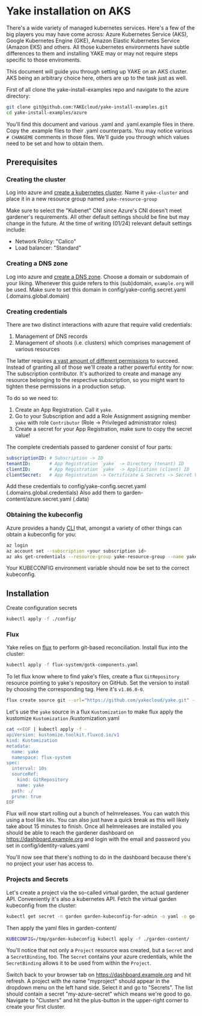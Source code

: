 # Yake installation on AKS

There's a wide variety of managed kubernetes services. Here's a few of the big players you may have come across: Azure
Kubernetes Service (AKS), Google Kubernetes Engine (GKE), Amazon Elastic Kubernetes Service (Amazon EKS) and others.
All those kubernetes environments have subtle differences to them and installing YAKE may or may not require steps
specific to those enviroments.

This document will guide you through setting up YAKE on an AKS cluster. AKS being an arbitrary choice here, others are
up to the task just as well.

First of all clone the yake-install-examples repo and navigate to the azure directory:

```sh
git clone git@github.com:YAKEcloud/yake-install-examples.git
cd yake-install-examples/azure
```

You'll find this document and various .yaml and .yaml.example files in there. Copy the .example files to their .yaml
counterparts. You may notice various `# CHANGEME` comments in those files. We'll guide you through which values need to
be set and how to obtain them.

## Prerequisites

### Creating the cluster

Log into azure and [create a kubernetes cluster](https://portal.azure.com/#create/Microsoft.AKS). Name it `yake-cluster`
and place it in a new resource group named `yake-resource-group`

Make sure to select the "Kubenet" CNI since Azure's CNI doesn't meet gardener's requirements. All other default settings
should be fine but may change in the future.
At the time of writing (01/24) relevant default settings include:

- Network Policy: "Calico"
- Load balancer: "Standard"

### Creating a DNS zone

Log into azure and [create a DNS zone](https://portal.azure.com/#create/Microsoft.DnsZone-ARM).
Choose a domain or subdomain of your liking. Whenever this guide refers to this (sub)domain, `example.org` will be used.
Make sure to set this domain in config/yake-config.secret.yaml (.domains.global.domain)

### Creating credentials

There are two distinct interactions with azure that require valid credentials:

1. Management of DNS records
2. Management of shoots (i.e. clusters) which comprises management of various resources

The latter
requires [a vast amount of different permissions](https://gardener.cloud/docs/extensions/infrastructure-extensions/gardener-extension-provider-azure/azure-permissions/)
to succeed.
Instead of granting all of those we'll create a rather powerful entity for now: The subscription contributor. It's
authorized to create and manage any resource belonging to the respective subscription, so you might want to tighten
these permissions in a production setup.

To do so we need to:

1. Create an App Registration. Call it `yake`.
2. Go to your Subscription and add a Role Assignment assigning member `yake` with role `Contributor` (Role -> Privileged
   administrator roles)
3. Create a secret for your App Registration, make sure to copy the secret value!

The complete credentials passed to gardener consist of four parts:

```yaml 
subscriptionID: # Subscription -> ID
tenantID:       # App Registration `yake` -> Directory (tenant) ID
clientID:       # App Registration `yake` -> Application (client) ID
clientSecret:   # App Registration -> Certificate & Secrets -> Secret Value
```

Add these credentials to config/yake-config.secret.yaml (.domains.global.credentials)
Also add them to garden-content/azure.secret.yaml (.data)

### Obtaining the kubeconfig

Azure provides a handy [CLI](https://learn.microsoft.com/en-us/cli/azure/install-azure-cli) that, amongst a variety of
other things can obtain a kubeconfig for you:

```sh
az login
az account set --subscription <your subscription id>
az aks get-credentials --resource-group yake-resource-group --name yake-cluster
```

Your KUBECONFIG environment variable should now be set to the correct kubeconfig.

## Installation

Create configuration secrets

```sh
kubectl apply -f ./config/
```

### Flux

Yake relies on [flux](https://github.com/fluxcd/flux2/) to perform git-based reconciliation.
Install flux into the cluster:

```sh
kubectl apply -f flux-system/gotk-components.yaml
```

To let flux know where to find yake's files, create a flux `GitRepository` resource pointing to yake's repository on
GitHub.
Set the version to install by choosing the corresponding tag. Here it's `v1.86.0-0`.

```sh
flux create source git --url="https://github.com/yakecloud/yake.git" --tag=v1.86.0-2 yake
```

Let's use the `yake` source in a flux `Kustomization` to make flux apply the kustomize `Kustomization`
/kustomization.yaml

```sh
cat <<EOF | kubectl apply -f -
apiVersion: kustomize.toolkit.fluxcd.io/v1
kind: Kustomization
metadata:
  name: yake
  namespace: flux-system
spec:
  interval: 10s
  sourceRef:
    kind: GitRepository
    name: yake
  path: ./
  prune: true
EOF
```

Flux will now start rolling out a bunch of helmreleases. You can watch this using a tool like `k9s`. You can also just
have a quick break as this will likely take about 15 minutes to finish.
Once all helmreleases are installed you should be able to reach the gardener dashboard on https://dashboard.example.org
and login with the email and password you set in config/identity-values.yaml

You'll now see that there's nothing to do in the dashboard because there's no project your user has access to.

### Projects and Secrets

Let's create a project via the so-called virtual garden, the actual gardener API. Conveniently it's also a kubernetes
API.
Fetch the virtual garden kubeconfig from the cluster:

```sh
kubectl get secret -n garden garden-kubeconfig-for-admin -o yaml -o go-template='{{.data.kubeconfig|base64decode}}' > /tmp/garden-kubeconfig
```

Then apply the yaml files in garden-content/

```sh
KUBECONFIG=/tmp/garden-kubeconfig kubectl apply -f ./garden-content/
```

You'll notice that not only a `Project` resource was created, but a `Secret` and a `SecretBinding`, too. The `Secret`
contains your azure credentials, while the `SecretBinding` allows it to be used from within the `Project`.

Switch back to your browser tab on https://dashboard.example.org and hit refresh. A project with the name
"myproject" should appear in the dropdown menu on the left hand side. Select it and go to "Secrets". The list should
contain a secret "my-azure-secret" which means we're good to go. Navigate to "Clusters" and hit the plus-button in the
upper-right corner to create your first cluster.

